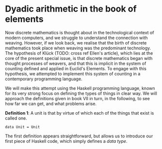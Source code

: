 
# Dyadic arithmetic in the book of elements

Now discrete mathematics is thought about in the technological context
of modern computers, and we struggle to understand the connection with
weaving. However, if we look back, we realise that the birth of
discrete mathematics took place when weaving was the predominant
technology. The hypothesis of Klück (TODO: cross ref Ellen's article),
which lies at the core of the present special issue, is that discrete
mathematics began with thought processes of weavers, and that this is
implicit in the system of counting defined and applied in Euclid's
Elements.  To engage with this hypothesis, we attempted to implement
this system of counting in a contemporary programming language.

We will make this attempt using the Haskell programming language,
known for its very strong focus on defining the types of things in
clear way. We will approach the definitions given in book VII in turn,
in the following, to see how far we can get, and what problems arise.

**Definition 1**: A unit is that by virtue of which each of the things
that exist is called one.

~~~~{.haskell .colourtex}
data Unit = Unit
~~~~

The first definition appears straightforward, but allows us to
introduce our first piece of Haskell code, which simply defines a
*data type*.
